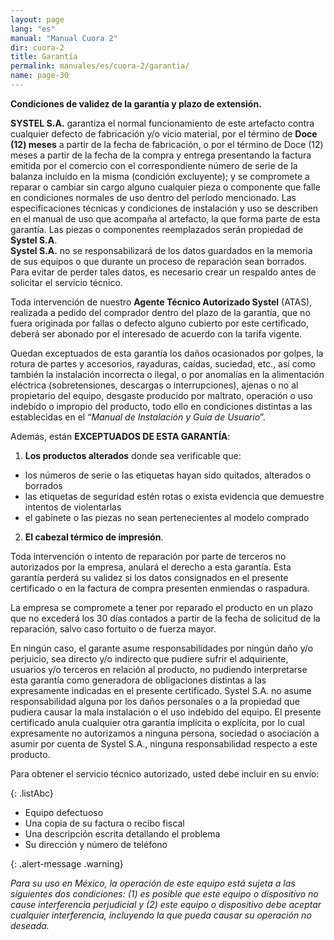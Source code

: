 ```yaml
---
layout: page
lang: "es"
manual: "Manual Cuora 2"
dir: cuora-2
title: Garantía
permalink: manuales/es/cuora-2/garantia/
name: page-30
---
```

**Condiciones de validez de la garantía y plazo de extensión.**

**SYSTEL S.A.** garantiza el normal funcionamiento de este artefacto contra cualquier defecto de fabricación y/o vicio material, por el término de **Doce (12) meses** a partir de la fecha de fabricación, o por el término de Doce (12) meses a partir de la fecha de la compra y entrega presentando la factura emitida por el comercio con el correspondiente número de serie de la balanza incluido en la misma (condición excluyente); y se compromete a reparar o cambiar sin cargo alguno cualquier pieza o componente que falle en condiciones normales de uso dentro del período mencionado. Las especificaciones técnicas y condiciones de instalación y uso se describen en el manual de uso que acompaña al artefacto, la que forma parte de esta garantía. Las piezas o componentes reemplazados serán propiedad de **Systel S.A**.<br>**Systel S.A.** no se responsabilizará de los datos guardados en la memoria de sus equipos o que durante un proceso de reparación sean borrados. Para evitar de perder tales datos, es necesario crear un respaldo antes de solicitar el servicio técnico.

Toda intervención de nuestro **Agente Técnico Autorizado Systel** (ATAS), realizada a pedido del comprador dentro del plazo de la garantía, que no fuera originada por fallas o defecto alguno cubierto por este certificado, deberá ser abonado por el interesado de acuerdo con la tarifa vigente.

Quedan exceptuados de esta garantía los daños ocasionados por golpes, la rotura de partes y accesorios, rayaduras, caídas, suciedad, etc., así como también la instalación incorrecta o ilegal, o por anomalías en la alimentación eléctrica (sobretensiones, descargas o interrupciones), ajenas o no al propietario del equipo, desgaste producido por maltrato, operación o uso indebido o impropio del producto, todo ello en condiciones distintas a las establecidas en el “_Manual de Instalación y Guía de Usuario_”.

Además, están **EXCEPTUADOS DE ESTA GARANTÍA**:

1. **Los productos alterados** donde sea verificable que:
  - los números de serie o las etiquetas hayan sido quitados, alterados o borrados
  - las etiquetas de seguridad estén rotas o exista evidencia que demuestre intentos de violentarlas
  - el gabinete o las piezas no sean pertenecientes al modelo comprado

2. **El cabezal térmico de impresión**.

Toda intervención o intento de reparación por parte de terceros no autorizados por la empresa, anulará el derecho a esta garantía. Esta garantía perderá su validez si los datos consignados en el presente certificado o en la factura de compra presenten enmiendas o raspadura.

La empresa se compromete a tener por reparado el producto en un plazo que no excederá los 30 días contados a partir de la fecha de solicitud de la reparación, salvo caso fortuito o de fuerza mayor.

En ningún caso, el garante asume responsabilidades por ningún daño y/o perjuicio, sea directo y/o indirecto que pudiere sufrir el adquiriente, usuarios y/o terceros en relación al producto, no pudiendo interpretarse esta garantía como generadora de obligaciones distintas a las expresamente indicadas en el presente certificado. Systel S.A. no asume responsabilidad alguna por los daños personales o a la propiedad que pudiera causar la mala instalación o el uso indebido del equipo. El presente certificado anula cualquier otra garantía implícita o explícita, por lo cual expresamente no autorizamos a ninguna persona, sociedad o asociación a asumir por cuenta de Systel S.A., ninguna responsabilidad respecto a este producto.

Para obtener el servicio técnico autorizado, usted debe incluir en su envío:

{: .listAbc}
- Equipo defectuoso
- Una copia de su factura o recibo fiscal
- Una descripción escrita detallando el problema
- Su dirección y número de teléfono



{: .alert-message .warning}

*Para su uso en México, la operación de este equipo está sujeta a las siguientes dos condiciones: (1) es posible que este equipo o dispositivo no cause interferencia perjudicial y (2) este equipo o dispositivo debe aceptar cualquier interferencia, incluyendo la que pueda causar su operación no deseada.*

